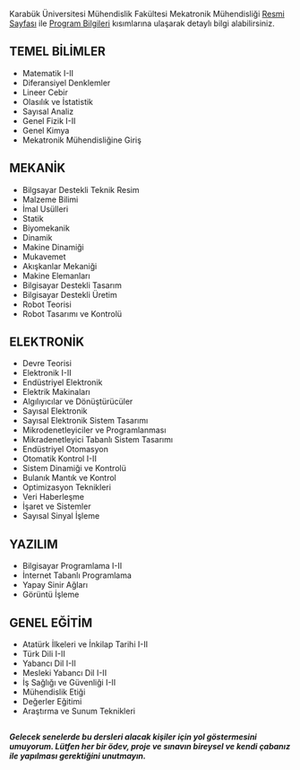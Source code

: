 Karabük Üniversitesi Mühendislik Fakültesi Mekatronik Mühendisliği [Resmi Sayfası](https://muh.karabuk.edu.tr/mekatronik)
ile [Program Bilgileri](https://obs.karabuk.edu.tr/oibs/bologna/index.aspx?lang=tr&curOp=showPac&curUnit=0200&curSunit=305) kısımlarına ulaşarak detaylı bilgi alabilirsiniz.

## TEMEL BİLİMLER
- Matematik I-II
- Diferansiyel Denklemler
- Lineer Cebir
- Olasılık ve İstatistik
- Sayısal Analiz
- Genel Fizik I-II
- Genel Kimya
- Mekatronik Mühendisliğine Giriş

## MEKANİK
- Bilgsayar Destekli Teknik Resim
- Malzeme Bilimi
- İmal Usülleri
- Statik
- Biyomekanik
- Dinamik
- Makine Dinamiği
- Mukavemet
- Akışkanlar Mekaniği
- Makine Elemanları
- Bilgisayar Destekli Tasarım
- Bilgisayar Destekli Üretim
- Robot Teorisi
- Robot Tasarımı ve Kontrolü

## ELEKTRONİK
- Devre Teorisi
- Elektronik I-II
- Endüstriyel Elektronik
- Elektrik Makinaları
- Algılıyıcılar ve Dönüştürücüler
- Sayısal Elektronik
- Sayısal Elektronik Sistem Tasarımı
- Mikrodenetleyiciler ve Programlanması
- Mikradenetleyici Tabanlı Sistem Tasarımı
- Endüstriyel Otomasyon
- Otomatik Kontrol I-II
- Sistem Dinamiği ve Kontrolü
- Bulanık Mantık ve Kontrol
- Optimizasyon Teknikleri
- Veri Haberleşme
- İşaret ve Sistemler
- Sayısal Sinyal İşleme

## YAZILIM
- Bilgisayar Programlama I-II
- İnternet Tabanlı Programlama
- Yapay Sinir Ağları
- Görüntü İşleme

## GENEL EĞİTİM
- Atatürk İlkeleri ve İnkilap Tarihi I-II
- Türk Dili I-II
- Yabancı Dil I-II
- Mesleki Yabancı Dil I-II
- İş Sağlığı ve Güvenliği I-II
- Mühendislik Etiği
- Değerler Eğitimi
- Araştırma ve Sunum Teknikleri

##
***Gelecek senelerde bu dersleri alacak kişiler için yol göstermesini umuyorum. Lütfen her bir ödev, proje ve sınavın bireysel ve kendi çabanız ile yapılması gerektiğini unutmayın.*** 
##
